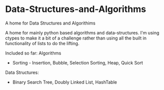 # Data-Structures-and-Algorithms
A home for Data Structures and Algorithims

A home for mainly python based algorithms and data-structures. I'm using ctypes to make it a bit of a challenge rather than using all the built in functionality of lists to do the lifting.

Included so far:
Algorithms
* Sorting - Insertion, Bubble, Selection Sorting, Heap, Quick Sort

Data Structures:
* Binary Search Tree, Doubly Linked List, HashTable
